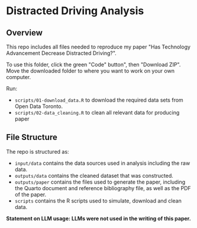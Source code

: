 # Distracted Driving Analysis

## Overview

This repo includes all files needed to reproduce my paper "Has Technology Advancement Decrease Distracted Driving?".

To use this folder, click the green "Code" button", then "Download ZIP". Move the downloaded folder to where you want to work on your own computer.

Run:

-   `scripts/01-download_data.R` to download the required data sets from Open Data Toronto.
-   `scripts/02-data_cleaning.R` to clean all relevant data for producing paper


## File Structure

The repo is structured as:

-   `input/data` contains the data sources used in analysis including the raw data.
-   `outputs/data` contains the cleaned dataset that was constructed.
-   `outputs/paper` contains the files used to generate the paper, including the Quarto document and reference bibliography file, as well as the PDF of the paper.
-   `scripts` contains the R scripts used to simulate, download and clean data.

**Statement on LLM usage: LLMs were not used in the writing of this paper.**
